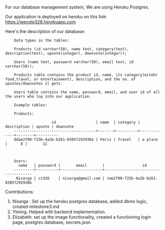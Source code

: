 
For our database management system, We are using Heroku Postgres. 

Our application is deployed on heroku on this link: https://wevote326.herokuapp.com

Here's the description of our database:


        Data types in the tables: 

        Products (id varchar(50), name text, category(text), description(text), upvote(integer), downvote(integer));

        Users (name text, password varchar(50), email text, id varchar(50));

        Products table contains the product id, name, its category(eitehr food,travel, or entertainment), description, and the no. of upvotes/downvotes it gets.
    
        Users table contains the name, password, email, and user id of all the users who log into our application.
        
        Example tables:

        Products:

                         id                  | name  | category | description | upvote | downvote 
        -------------------------------------+-------+----------+-------------+--------+----------
        0dae2f90-f25b-4a2b-b261-03057292938a | Paris | Travel   | a place     |      8 |       11

       

        Users:
          name   | password |       email       |                 id                  
        ---------+----------+-------------------+-------------------------------------
         Nisarga | cs326    | nisarga@gmail.com | rwe2f90-f25b-4a2b-b261-03057292938b


Contributions:

1. Nisarga : Set up the heroku postgres database, added dbms logic, created milestone3.md
2. Yiming: Helped with backend implementation.
3. Elizabeth: set up the image functionality, created a functioning login page, postgres database, secrets.json

